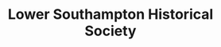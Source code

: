 ---
layout: repo
title: "Lower Southampton Historical Society"
id: 13598
permalink: repos/13598/
---